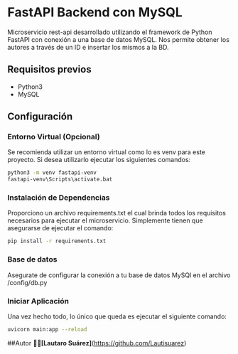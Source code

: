 # FastAPI Backend con MySQL

Microservicio rest-api desarrollado utilizando el framework de Python FastAPI con conexión a una base de datos MySQL. Nos permite obtener los autores a través de un ID e insertar los mismos a la BD.

## Requisitos previos
- Python3
- MySQL

## Configuración

### Entorno Virtual (Opcional)

Se recomienda utilizar un entorno virtual como lo es venv para este proyecto.
Si desea utilizarlo ejecutar los siguientes comandos:
```bash
python3 -m venv fastapi-venv
fastapi-venv\Scripts\activate.bat
```

### Instalación de Dependencias

Proporciono un archivo requirements.txt el cual brinda todos los requisitos necesarios para ejecutar el microservicio. Simplemente tienen que asegurarse de ejecutar el comando: 
```bash
pip install -r requirements.txt
```

### Base de datos

Asegurate de configurar la conexión a tu base de datos MySQl en el archivo /config/db.py

### Iniciar Aplicación

Una vez hecho todo, lo único que queda es ejecutar el siguiente comando:
```bash
uvicorn main:app --reload
```

##Autor
👨‍💻**[Lautaro Suárez]**(https://github.com/Lautisuarez)